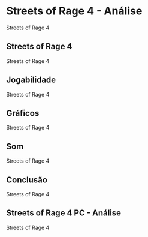 ---
---

# Streets of Rage 4 - Análise

Streets of Rage 4

## Streets of Rage 4

Streets of Rage 4

## Jogabilidade

Streets of Rage 4

## Gráficos

Streets of Rage 4

## Som

Streets of Rage 4

## Conclusão

Streets of Rage 4

## Streets of Rage 4 PC - Análise

Streets of Rage 4
